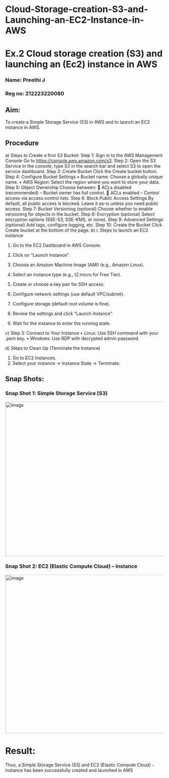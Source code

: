 # Cloud-Storage-creation-S3-and-Launching-an-EC2-Instance-in-AWS
# Ex.2 Cloud storage creation (S3) and launching an (Ec2) instance in AWS
### Name: Preethi J
### Reg no: 212223220080
## Aim:
To create a Simple Storage Service (S3) in AWS and to launch an EC2 instance in AWS. 
## Procedure
a)	Steps to Create a first S3 Bucket:
Step 1: Sign in to the AWS Management Console
Go to https://console.aws.amazon.com/s3.
Step 2: Open the S3 Service
In the console, type S3 in the search bar and select S3 to open the service dashboard.
Step 3: Create Bucket
Click the Create bucket button.
Step 4: Configure Bucket Settings
•	Bucket name: Choose a globally unique name.
•	AWS Region: Select the region where you want to store your data.
Step 5: Object Ownership
Choose between:
	ACLs disabled (recommended) – Bucket owner has full control.
	ACLs enabled – Control access via access control lists.
Step 6: Block Public Access Settings
By default, all public access is blocked. Leave it as-is unless you need public access.
Step 7: Bucket Versioning (optional)
Choose whether to enable versioning for objects in the bucket.
Step 8: Encryption (optional)
Select encryption options (SSE-S3, SSE-KMS, or none).
Step 9: Advanced Settings (optional)
Add tags, configure logging, etc.
Step 10: Create the Bucket
Click Create bucket at the bottom of the page.
b)	i. Steps to launch an EC2 Instance
1.	Go to the EC2 Dashboard in AWS Console.
2.	Click on “Launch Instance”.
3.	Choose an Amazon Machine Image (AMI) (e.g., Amazon Linux).
4.	Select an instance type (e.g., t2.micro for Free Tier).

5.	Create or choose a key pair for SSH access.
6.	Configure network settings (use default VPC/subnet).
7.	Configure storage (default root volume is fine).
8.	Review the settings and click “Launch Instance”.
9.	Wait for the instance to enter the running state.

c)	Step 3: Connect to Your Instance
•	Linux: Use SSH command with your .pem key.
•	Windows: Use RDP with decrypted admin password.

d)	Steps to Clean Up (Terminate the Instance)
1.	Go to EC2 Instances.
2.	Select your instance → Instance State → Terminate.


## Snap Shots:
 

### Snap Shot 1: Simple Storage Service (S3)
<img width="928" height="491" alt="image" src="https://github.com/user-attachments/assets/be625962-94fe-4aa8-ba05-d77fdbcc2891" />

 

### Snap Shot 2:  EC2 (Elastic Compute Cloud) – Instance

<img width="883" height="504" alt="image" src="https://github.com/user-attachments/assets/3d9413da-579d-41d3-bcc0-4a466303ddb1" />





# Result:
Thus, a Simple Storage Service (S3) and EC2 (Elastic Compute Cloud) - instance has been successfully created and launched in AWS
 
